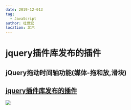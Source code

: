 ```yaml
---
date: 2019-12-013
tag:
  - JavaScript
author: 杜世宏
location: 北京
---
```


# jquery插件库发布的插件
## jQuery拖动时间轴功能(媒体-拖和放,滑块)
[jquery插件库发布的插件](https://www.jq22.com/jquery-info20974)
---
![](https://img.kancloud.cn/74/d0/74d0db17823366fe2086679a85b226ae_2864x1246.png)